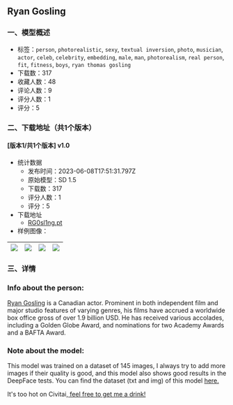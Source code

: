 ## Ryan Gosling
### 一、模型概述

- 标签：`person`, `photorealistic`, `sexy`, `textual inversion`, `photo`, `musician`, `actor`, `celeb`, `celebrity`, `embedding`, `male`, `man`, `photorealism`, `real person`, `fit`, `fitness`, `boys`, `ryan thomas gosling`
- 下载数：317
- 收藏人数：48
- 评论人数：9
- 评分人数：1
- 评分：5

### 二、下载地址（共1个版本）

#### [版本1/共1个版本] v1.0

- 统计数据
  - 发布时间：2023-06-08T17:51:31.797Z
  - 原始模型：SD 1.5
  - 下载数：317
  - 评分人数：1
  - 评分：5
- 下载地址
  - [RG0sl1ng.pt](https://civitai.com/api/download/models/91891)
- 样例图像：

| <img src="https://image.civitai.com/xG1nkqKTMzGDvpLrqFT7WA/bc353532-3f49-49d4-b6c6-ad892f675593/width=450/1075636.jpeg" /> | <img src="https://image.civitai.com/xG1nkqKTMzGDvpLrqFT7WA/a08dbd1a-dec8-4305-9e52-c6270acf615c/width=450/1075632.jpeg" /> | <img src="https://image.civitai.com/xG1nkqKTMzGDvpLrqFT7WA/2f9b9dee-723d-434c-b4e7-1a73f188e190/width=450/1075635.jpeg" /> | <img src="https://image.civitai.com/xG1nkqKTMzGDvpLrqFT7WA/59bc27f2-a0b9-4e6b-b0fd-14a78e01a1c1/width=450/1075655.jpeg" /> |
| ---- | ---- | ---- | ---- |


### 三、详情
<h3 id="heading-871"><strong>Info about the person:</strong></h3><p><a target="_blank" rel="ugc" href="https://www.imdb.com/name/nm0331516/">Ryan Gosling</a> is a Canadian actor. Prominent in both independent film and major studio features of varying genres, his films have accrued a worldwide box office gross of over 1.9 billion USD. He has received various accolades, including a Golden Globe Award, and nominations for two Academy Awards and a BAFTA Award.</p><p></p><h3 id="heading-872"><strong>Note about the model:</strong></h3><p>This model was trained on a dataset of 145 images, I always try to add more images if their quality is good, and this model also shows good results in the DeepFace tests. <span>You can find the dataset (txt and img) of this model </span><a target="_blank" rel="ugc" href="https://www.buymeacoffee.com/sadvideocard/extras"><span>here.</span></a></p><p></p><p>It's too hot on Civitai,<a target="_blank" rel="ugc" href="https://www.buymeacoffee.com/sadvideocard"> feel free to get me a drink!</a></p>